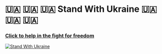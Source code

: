 # :ukraine: :ukraine: :ukraine: Stand With Ukraine :ukraine: :ukraine: :ukraine:
 
### [Click to help in the fight for freedom](https://d-defender.org/)

[![Stand With Ukraine](https://www.ciel.org/wp-content/uploads/2022/02/Stand-With-Ukraine.jpg)](https://d-defender.org/)


<!--
**MaksymOsovitnii/MaksymOsovitnii** is a ✨ _special_ ✨ repository because its `README.md` (this file) appears on your GitHub profile.

Here are some ideas to get you started:

- 🔭 I’m currently working on ...
- 🌱 I’m currently learning ...
- 👯 I’m looking to collaborate on ...
- 🤔 I’m looking for help with ...
- 💬 Ask me about ...
- 📫 How to reach me: ...
- 😄 Pronouns: ...
- ⚡ Fun fact: ...
-->
